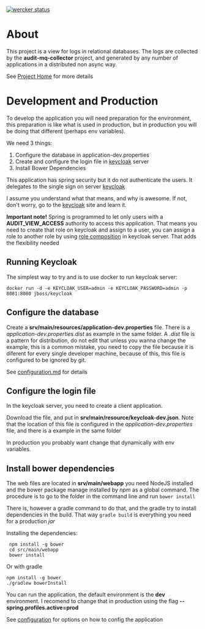 [![wercker status](https://app.wercker.com/status/5116f2ef82779fbea92e5ca1803c39ab/m "wercker status")](https://app.wercker.com/project/bykey/5116f2ef82779fbea92e5ca1803c39ab)

# About

This project is a view for logs in relational databases. The logs are collected by the **audit-mq-collector** project, and
generated by any number of applications in a distributed non async way.

See [Project Home] for more details

# Development and Production

To develop the application you will need preparation for the environment, this preparation is like what is used
in production, but in production you will be doing that different (perhaps env variables).

We need 3 things:

1. Configure the database in application-dev.properties
2. Create and configure the login file in [keycloak] server
3. Install Bower Dependencies

This application has spring security but it do not authenticate the users. It delegates to the single sign on server
[keycloak]

I assume you understand what that means, and why is awesome. If not, don't worry, go to the [keycloak]
site and learn it.

<p class="alert alert-info">

<b>Important note!</b> Spring is programmed to let only users with a <b>AUDIT_VIEW_ACCESS</b> authority to access
this application. That means you need to create that role on keycloak and assign to a user, you can assign a role to
another role by using
</i><a href="http://keycloak.github.io/docs/userguide/keycloak-server/html/roles.html">role composition</a></i>
in keycloak server. That adds the flexibility needed

</p>

## Running Keycloak

The simplest way to try and is to use docker to run keycloak server:

    docker run -d -e KEYCLOAK_USER=admin -e KEYCLOAK_PASSWORD=admin -p 8081:8080 jboss/keycloak 

## Configure the database

Create a **srv/main/resources/application-dev.properties** file. There is a *application-dev.properties.dist* as example
 in the same folder.
 A *.dist* file is a pattern for distribution, do not edit that unless you wanna change the example, this is a common
 mistake, you need to copy the file because it is diferent for every single developer machine, because of this,
 this file is configured to be ignored by git.

 See [configuration.md](./configuration.md) for details

## Configure the login file

In the keycloak server, you need to create a client application.

Download the file, and put in **srv/main/resource/keycloak-dev.json**. Note that the location of this file is configured
in the *application-dev.properties* file, and there is a example in the same folder

In production you probably want change that dynamically with env variables.

## Install bower dependencies

The web files are located in **srv/main/webapp** you need NodeJS installed and the bower package manage installed by
*npm* as a global command. The procedure is to go to the folder in the command line and run `bower install`

 There is, however a gradle command to do that, and the gradle try to install dependencies in the build. That way
 `gradle build` is everything you need for a production _jar_

Installing the dependencies:

     npm install -g bower
     cd src/main/webapp
     bower install

Or with gradle

    npm install -g bower
    ./gradlew bowerInstall

You can run the application, the default environment is the **dev** environment. I recomend to change that in production
using the flag **--spring.profiles.active=prod**

See [configuration](./configuration.md) for options on how to config the application

[keycloak]:http://keycloak.jboss.org
[Project Home]:https://github.com/crcpuc/audit-docs